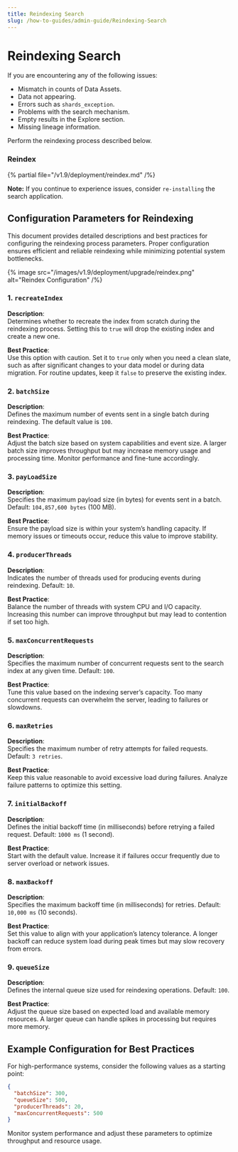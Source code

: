 ```yaml
---
title: Reindexing Search
slug: /how-to-guides/admin-guide/Reindexing-Search
---
```


# Reindexing Search

If you are encountering any of the following issues:

- Mismatch in counts of Data Assets.
- Data not appearing.
- Errors such as `shards_exception`.
- Problems with the search mechanism.
- Empty results in the Explore section.
- Missing lineage information.

Perform the reindexing process described below.

### Reindex

{% partial file="/v1.9/deployment/reindex.md" /%}

**Note:** If you continue to experience issues, consider `re-installing` the search application.

## Configuration Parameters for Reindexing

This document provides detailed descriptions and best practices for configuring the reindexing process parameters. Proper configuration ensures efficient and reliable reindexing while minimizing potential system bottlenecks.

{% image
src="/images/v1.9/deployment/upgrade/reindex.png"
alt="Reindex Configuration"
/%}

### 1. `recreateIndex`
**Description**:  
Determines whether to recreate the index from scratch during the reindexing process. Setting this to `true` will drop the existing index and create a new one.  

**Best Practice**:  
Use this option with caution. Set it to `true` only when you need a clean slate, such as after significant changes to your data model or during data migration. For routine updates, keep it `false` to preserve the existing index.

### 2. `batchSize`
**Description**:  
Defines the maximum number of events sent in a single batch during reindexing. The default value is `100`.  

**Best Practice**:  
Adjust the batch size based on system capabilities and event size. A larger batch size improves throughput but may increase memory usage and processing time. Monitor performance and fine-tune accordingly.

### 3. `payLoadSize`
**Description**:  
Specifies the maximum payload size (in bytes) for events sent in a batch. Default: `104,857,600 bytes` (100 MB).  

**Best Practice**:  
Ensure the payload size is within your system’s handling capacity. If memory issues or timeouts occur, reduce this value to improve stability.

### 4. `producerThreads`
**Description**:  
Indicates the number of threads used for producing events during reindexing. Default: `10`.  

**Best Practice**:  
Balance the number of threads with system CPU and I/O capacity. Increasing this number can improve throughput but may lead to contention if set too high.

### 5. `maxConcurrentRequests`
**Description**:  
Specifies the maximum number of concurrent requests sent to the search index at any given time. Default: `100`.  

**Best Practice**:  
Tune this value based on the indexing server’s capacity. Too many concurrent requests can overwhelm the server, leading to failures or slowdowns.

### 6. `maxRetries`
**Description**:  
Specifies the maximum number of retry attempts for failed requests. Default: `3 retries`.  

**Best Practice**:  
Keep this value reasonable to avoid excessive load during failures. Analyze failure patterns to optimize this setting.

### 7. `initialBackoff`
**Description**:  
Defines the initial backoff time (in milliseconds) before retrying a failed request. Default: `1000 ms` (1 second).  

**Best Practice**:  
Start with the default value. Increase it if failures occur frequently due to server overload or network issues.

### 8. `maxBackoff`
**Description**:  
Specifies the maximum backoff time (in milliseconds) for retries. Default: `10,000 ms` (10 seconds).  

**Best Practice**:  
Set this value to align with your application’s latency tolerance. A longer backoff can reduce system load during peak times but may slow recovery from errors.

### 9. `queueSize`
**Description**:  
Defines the internal queue size used for reindexing operations. Default: `100`.  

**Best Practice**:  
Adjust the queue size based on expected load and available memory resources. A larger queue can handle spikes in processing but requires more memory.

## Example Configuration for Best Practices

For high-performance systems, consider the following values as a starting point:

```json
{
  "batchSize": 300,
  "queueSize": 500,
  "producerThreads": 20,
  "maxConcurrentRequests": 500
}
```

Monitor system performance and adjust these parameters to optimize throughput and resource usage.
